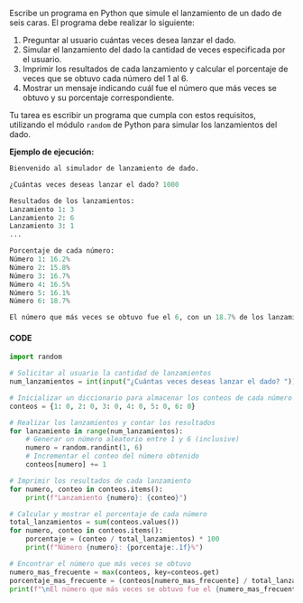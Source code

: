 Escribe un programa en Python que simule el lanzamiento de un dado de seis caras. El programa debe realizar lo siguiente:

1. Preguntar al usuario cuántas veces desea lanzar el dado.
2. Simular el lanzamiento del dado la cantidad de veces especificada por el usuario.
3. Imprimir los resultados de cada lanzamiento y calcular el porcentaje de veces que se obtuvo cada número del 1 al 6.
4. Mostrar un mensaje indicando cuál fue el número que más veces se obtuvo y su porcentaje correspondiente.

Tu tarea es escribir un programa que cumpla con estos requisitos, utilizando el módulo `random` de Python para simular los lanzamientos del dado.

**Ejemplo de ejecución:**
``` python
Bienvenido al simulador de lanzamiento de dado.

¿Cuántas veces deseas lanzar el dado? 1000

Resultados de los lanzamientos:
Lanzamiento 1: 3
Lanzamiento 2: 6
Lanzamiento 3: 1
...

Porcentaje de cada número:
Número 1: 16.2%
Número 2: 15.8%
Número 3: 16.7%
Número 4: 16.5%
Número 5: 16.1%
Número 6: 18.7%

El número que más veces se obtuvo fue el 6, con un 18.7% de los lanzamientos.
```
#### CODE

```python
import random

# Solicitar al usuario la cantidad de lanzamientos
num_lanzamientos = int(input("¿Cuántas veces deseas lanzar el dado? "))

# Inicializar un diccionario para almacenar los conteos de cada número
conteos = {1: 0, 2: 0, 3: 0, 4: 0, 5: 0, 6: 0}

# Realizar los lanzamientos y contar los resultados
for lanzamiento in range(num_lanzamientos):
    # Generar un número aleatorio entre 1 y 6 (inclusive)
    numero = random.randint(1, 6)
    # Incrementar el conteo del número obtenido
    conteos[numero] += 1

# Imprimir los resultados de cada lanzamiento
for numero, conteo in conteos.items():
    print(f"Lanzamiento {numero}: {conteo}")

# Calcular y mostrar el porcentaje de cada número
total_lanzamientos = sum(conteos.values())
for numero, conteo in conteos.items():
    porcentaje = (conteo / total_lanzamientos) * 100
    print(f"Número {numero}: {porcentaje:.1f}%")

# Encontrar el número que más veces se obtuvo
numero_mas_frecuente = max(conteos, key=conteos.get)
porcentaje_mas_frecuente = (conteos[numero_mas_frecuente] / total_lanzamientos) * 100
print(f"\nEl número que más veces se obtuvo fue el {numero_mas_frecuente}, con un {porcentaje_mas_frecuente:.1f}% de los lanzamientos.")

```
